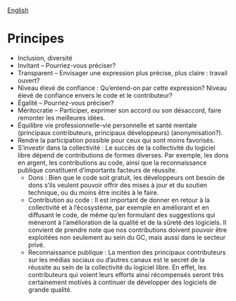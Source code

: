 [English](https://github.com/canada-ca/OS-Advisory_Conseil-SO/blob/master/en/Working_Group_People/Principles.md#principles)

# Principes
* Inclusion, diversité
* Invitant – Pourriez-vous préciser?
* Transparent – Envisager une expression plus précise, plus claire : travail ouvert?
* Niveau élevé de confiance : Qu’entend-on par cette expression? Niveau élevé de confiance envers le code et le contributeur?
* Égalité – Pourriez-vous préciser?
* Méritocratie – Participer, exprimer son accord ou son désaccord, faire remonter les meilleures idées.
* Équilibre vie professionnelle-vie personnelle et santé mentale (principaux contributeurs, principaux développeurs) (anonymisation?).
* Rendre la participation possible pour ceux qui sont moins favorisés.
* S’investir dans la collectivité : Le succès de la collectivité du logiciel libre dépend de contributions de formes diverses. Par exemple, les dons en argent, les contributions au code, ainsi que la reconnaissance publique constituent d’importants facteurs de réussite.
  * Dons : Bien que le code soit gratuit, les développeurs ont besoin de dons s’ils veulent pouvoir offrir des mises à jour et du soutien technique, ou du moins être incités à le faire.
  * Contribution au code : Il est important de donner en retour à la collectivité et à l’écosystème, par exemple en améliorant et en diffusant le code, de même qu’en formulant des suggestions qui mèneront à l’amélioration de la qualité et de la sûreté des logiciels. Il convient de prendre note que nos contributions doivent pouvoir être exploitées non seulement au sein du GC, mais aussi dans le secteur privé.
  * Reconnaissance publique : La mention des principaux contributeurs sur les médias sociaux ou d’autres canaux est le secret de la réussite au sein de la collectivité du logiciel libre. En effet, les contributeurs qui voient leurs efforts ainsi récompensés seront très certainement motivés à continuer de développer des logiciels de grande qualité.
